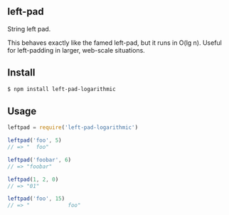 ## left-pad

String left pad.

This behaves exactly like the famed left-pad, but it runs in O(lg n). Useful for left-padding in larger, web-scale situations.

## Install

```bash
$ npm install left-pad-logarithmic
```

## Usage

```js
leftpad = require('left-pad-logarithmic')

leftpad('foo', 5)
// => "  foo"

leftpad('foobar', 6)
// => "foobar"

leftpad(1, 2, 0)
// => "01"

leftpad('foo', 15)
// => "            foo"

```